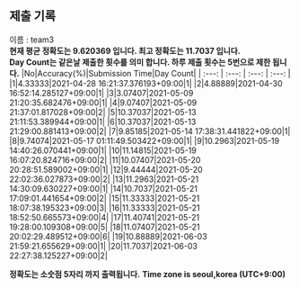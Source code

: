 


  
## 제출 기록  
이름 : team3  
**현재 평균 정확도는 9.620369 입니다. 최고 정확도는 11.7037 입니다.**  
**Day Count는 같은날 제출한 횟수를 의미 합니다. 하루 제출 횟수는 5번으로 제한 됩니다.**
|No|Accuracy(%)|Submission Time|Day Count|
| :---: | :---: | :---: | :---: |
|1|4.33333|2021-04-28 16:21:37.376193+09:00|1|
|2|4.88889|2021-04-30 16:52:14.285127+09:00|1|
|3|3.07407|2021-05-09 21:20:35.682476+09:00|1|
|4|9.07407|2021-05-09 21:37:01.817028+09:00|2|
|5|10.37037|2021-05-13 21:11:53.389944+09:00|1|
|6|10.37037|2021-05-13 21:29:00.881413+09:00|2|
|7|9.85185|2021-05-14 17:38:31.441822+09:00|1|
|8|9.74074|2021-05-17 01:11:49.503422+09:00|1|
|9|10.2963|2021-05-19 14:40:26.070441+09:00|1|
|10|11.14815|2021-05-19 16:07:20.824716+09:00|2|
|11|10.07407|2021-05-20 20:28:51.589002+09:00|1|
|12|9.44444|2021-05-20 22:02:36.027873+09:00|2|
|13|11.2963|2021-05-21 14:30:09.630227+09:00|1|
|14|10.7037|2021-05-21 17:09:01.441654+09:00|2|
|15|11.33333|2021-05-21 18:07:38.195323+09:00|3|
|16|11.33333|2021-05-21 18:52:50.665573+09:00|4|
|17|11.40741|2021-05-21 19:28:00.109308+09:00|5|
|18|11.07407|2021-05-21 20:02:29.489512+09:00|6|
|19|10.88889|2021-06-03 21:59:21.655629+09:00|1|
|20|11.7037|2021-06-03 22:27:38.125227+09:00|2|


**정확도는 소숫점 5자리 까지 출력됩니다.**
**Time zone is seoul,korea (UTC+9:00)**
